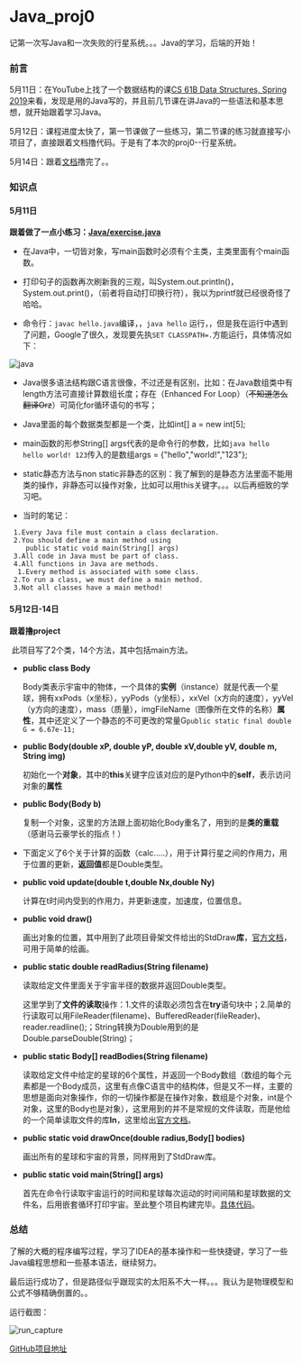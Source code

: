 # Java_proj0
 记第一次写Java和一次失败的行星系统。。。Java的学习，后端的开始！

### 前言

5月11日：在YouTube上找了一个数据结构的课[CS 61B Data Structures, Spring 2019](https://sp19.datastructur.es/)来看，发现是用的Java写的，并且前几节课在讲Java的一些语法和基本思想，就开始跟着学习Java。

5月12日：课程进度太快了，第一节课做了一些练习，第二节课的练习就直接写小项目了，直接跟着文档撸代码。于是有了本次的proj0--行星系统。

5月14日：跟着[文档](https://sp19.datastructur.es/materials/proj/proj0/proj0)撸完了。。

### 知识点

#### 5月11日

**跟着做了一点小练习：[Java/exercise.java](https://github.com/wusanshinb/MyCode/blob/master/Java/exercise.java)**

* 在Java中，一切皆对象，写main函数时必须有个主类，主类里面有个main函数。

* 打印句子的函数再次刷新我的三观，叫System.out.println()，System.out.print()，（前者将自动打印换行符），我以为printf就已经很奇怪了哈哈。

* 命令行：`javac hello.java`编译，，`java hello` 运行，，但是我在运行中遇到了问题，Google了很久，发现要先执`SET CLASSPATH=.`方能运行，具体情况如下：

![java](https://xiaoyaovo.cn/wp-content/uploads/2020/05/java.jpg)

* Java很多语法结构跟C语言很像，不过还是有区别，比如：在Java数组类中有length方法可直接计算数组长度；存在（Enhanced For Loop）（~~不知道怎么翻译Orz~~）可简化for循环语句的书写；

* Java里面的每个数据类型都是一个类，比如int[] a = new int[5];

* main函数的形参String[] args代表的是命令行的参数，比如`java hello hello world! 123`传入的是数组args = {"hello","world!","123"};

* static静态方法与non static非静态的区别：我了解到的是静态方法里面不能用类的操作，非静态可以操作对象，比如可以用this关键字。。。以后再细致的学习吧。

* 当时的笔记：

```
 1.Every Java file must contain a class declaration.
 2.You should define a main method using
    public static void main(String[] args)
 3.All code in Java must be part of class.
 4.All functions in Java are methods.
  1.Every method is associated with some class.
 2.To run a class, we must define a main method.
 3.Not all classes have a main method!
```

####  5月12日-14日

**跟着撸project**

​	此项目写了2个类，14个方法，其中包括main方法。

* **public class Body**

  Body类表示宇宙中的物体，一个具体的**实例**（instance）就是代表一个星球，拥有xxPods（x坐标），yyPods（y坐标），xxVel（x方向的速度），yyVel（y方向的速度），mass（质量），imgFileName（图像所在文件的名称）**属性**，其中还定义了一个静态的不可更改的常量G`public static final double G = 6.67e-11;`

* **public Body(double xP, double yP, double xV,double yV, double m, String img)**

  初始化一个**对象**，其中的**this**关键字应该对应的是Python中的**self**，表示访问对象的**属性**

* **public Body(Body b)**

  复制一个对象，这里的方法跟上面初始化Body重名了，用到的是**类的重载**（感谢马云豪学长的指点！）

* 下面定义了6个关于计算的函数（calc.....），用于计算行星之间的作用力，用于位置的更新，**返回值**都是Double类型。

* **public void update(double t,double Nx,double Ny)**

  计算在t时间内受到的作用力，并更新速度，加速度，位置信息。

* **public void draw()**

  画出对象的位置，其中用到了此项目骨架文件给出的StdDraw**库**，[官方文档](https://introcs.cs.princeton.edu/java/15inout/)，可用于简单的绘画。

* **public static double readRadius(String filename)**

  读取给定文件里面关于宇宙半径的数据并返回Double类型。

  这里学到了**文件的读取**操作：1.文件的读取必须包含在**try**语句块中；2.简单的行读取可以用FileReader(filename)、BufferedReader(fileReader)、reader.readline();；String转换为Double用到的是Double.parseDouble(String)；

* **public static Body[] readBodies(String filename)**

  读取给定文件中给定的星球的6个属性，并返回一个Body数组（数组的每个元素都是一个Body成员，这里有点像C语言中的结构体，但是又不一样，主要的思想是面向对象操作，你的一切操作都是在操作对象，数组是个对象，int是个对象，这里的Body也是对象），这里用到的并不是常规的文件读取，而是他给的一个简单读取文件的库**In**，这里给出[官方文档](https://introcs.cs.princeton.edu/java/stdlib/javadoc/In.html)。

* **public static void drawOnce(double radius,Body[] bodies)**

  画出所有的星球和宇宙的背景，同样用到了StdDraw库。

* **public static void main(String[] args)**

  首先在命令行读取宇宙运行的时间和星球每次运动的时间间隔和星球数据的文件名，后用嵌套循环打印宇宙。至此整个项目构建完毕。[具体代码](https://github.com/wusanshinb/Java_proj0/tree/master/src)。

### 总结

了解的大概的程序编写过程，学习了IDEA的基本操作和一些快捷键，学习了一些Java编程思想和一些基本语法，继续努力。

最后运行成功了，但是路径似乎跟现实的太阳系不大一样。。。我认为是物理模型和公式不够精确倒置的。。

运行截图：

![run_capture](https://xiaoyaovo.cn/wp-content/uploads/2020/05/run_capture.png)

[GitHub项目地址](https://github.com/wusanshinb/Java_proj0)

